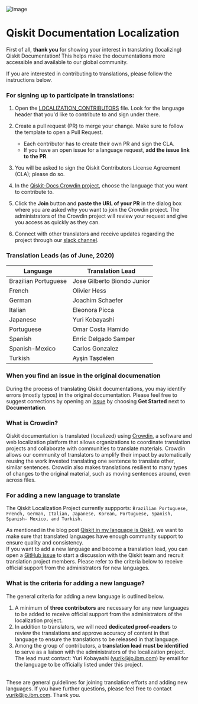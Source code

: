 ![Image](images/qiskit_header.png?raw=true)

# Qiskit Documentation Localization

First of all, **thank you** for showing your interest in translating (localizing) Qiskit Documentation! This helps make the documentations more accessible and available to our global community. 

If you are interested in contributing to translations, please follow the instructions below. 

### For signing up to participate in translations:
1. Open the [LOCALIZATION_CONTRIBUTORS](https://github.com/qiskit-community/qiskit-translations/blob/master/LOCALIZATION_CONTRIBUTORS) file. Look for the language header that you'd like to contribute to and sign under there. <br/>
2. Create a pull request (PR) to merge your change. Make sure to follow the template to open a Pull Request.<br/>
      - Each contributor has to create their own PR and sign the CLA.
      - If you have an open issue for a language request, **add the issue link to the PR**.
      
3. You will be asked to sign the Qiskit Contributors License Agreement (CLA); please do so.<br/>
4. In the [Qiskit-Docs Crowdin project](https://crowdin.com/project/qiskit-docs), choose the language that you want to contribute to.<br/>
5. Click the **Join** button and **paste the URL of your PR** in the dialog box where you are asked why you want to join the Crowdin project. The administrators of the Crowdin project will review your request and give you access as quickly as they can.<br/>
6. Connect with other translators and receive updates regarding the project through our [slack channel](https://join.slack.com/share/zt-f6klra3n-CDutz6KkYu9JWhgTzWVvrQ).

### Translation Leads (as of June, 2020)
| Language | Translation Lead |
| ---     | ---    |
| Brazilian Portuguese | Jose Gilberto Biondo Junior |
| French | Olivier Hess |
| German | Joachim Schaefer |
| Italian | Eleonora Picca |
| Japanese | Yuri Kobayashi |
| Portuguese | Omar Costa Hamido |
| Spanish | Enric Delgado Samper |
| Spanish-Mexico | Carlos Gonzalez |
| Turkish | Ayşin Taşdelen |

### When you find an issue in the original documenation
During the process of translating Qiskit documentations, you may identify errors (mostly typos) in the original documentation. Please feel free to suggest corrections by opening an [issue](https://github.com/Qiskit/qiskit/issues/new/choose) by choosing **Get Started** next to **Documentation**.


### What is Crowdin?
Qiskit documentation is translated (localized) using [Crowdin](https://crowdin.com/), a software and web localization platform that allows organizations to coordinate translation projects and collaborate with communities to translate materials. Crowdin allows our community of translators to amplify their impact by automatically reusing the work invested translating one sentence to translate other, similar sentences. Crowdin also makes translations resilient to many types of changes to the original material, such as moving sentences around, even across files.


### For adding a new language to translate
The Qiskit Localization Project currently suppports: `Brazilian Portuguese, French, German, Italian, Japanese, Korean, Portuguese, Spanish, Spanish- Mexico, and Turkish.`

As mentioned in the blog post [Qiskit in my language is Qiskit](https://medium.com/qiskit/qiskit-in-my-language-is-qiskit-73d4626a99d3), we want to make sure that translated languages have enough community support to ensure quality and consistency. <br/>
If you want to add a new language and become a translation lead, you can open a [GitHub issue](https://github.com/qiskit-community/qiskit-translations/issues/new/choose) to start a discussion with the Qiskit team and recruit translation project members. Please refer to the criteria below to receive official support from the administrators for new languages.

### What is the criteria for adding a new language?
The general criteria for adding a new language is outlined below.<br/>
1. A minimum of **three contributors** are necessary for any new languages to be added to receive official support from the administrators of the localization project.<br/>
2. In addition to translators, we will need **dedicated proof-readers** to review the translations and approve accuracy of content in that language to ensure the translations to be released in that language.<br/>
3. Among the group of contributors, a **translation lead must be identified** to serve as a liaison with the administrators of the localization project. The lead must contact: Yuri Kobayashi (yurik@jp.ibm.com) by email for the language to be officially listed under this project. <br/><br/>

These are general guidelines for joining translation efforts and adding new languages. If you have further questions, please feel free to contact yurik@jp.ibm.com. Thank you.

